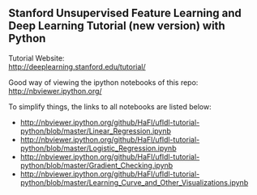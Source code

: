 ## Stanford Unsupervised Feature Learning and Deep Learning Tutorial (new version) with Python
Tutorial Website:<br>
http://deeplearning.stanford.edu/tutorial/

Good way of viewing the ipython notebooks of this repo:<br>
http://nbviewer.ipython.org/

To simplify things, the links to all notebooks are listed below:
- http://nbviewer.ipython.org/github/HaFl/ufldl-tutorial-python/blob/master/Linear_Regression.ipynb
- http://nbviewer.ipython.org/github/HaFl/ufldl-tutorial-python/blob/master/Logistic_Regression.ipynb
- http://nbviewer.ipython.org/github/HaFl/ufldl-tutorial-python/blob/master/Gradient_Checking.ipynb
- http://nbviewer.ipython.org/github/HaFl/ufldl-tutorial-python/blob/master/Learning_Curve_and_Other_Visualizations.ipynb
